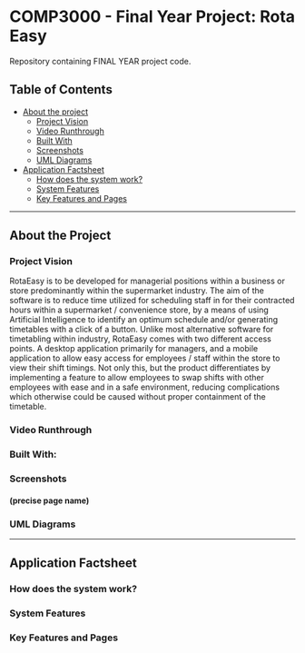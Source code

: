 # COMP3000 - Final Year Project:  Rota Easy
Repository containing FINAL YEAR project code.

## Table of Contents 
* [About the project](#about-the-project)
  * [Project Vision](#project-vision)
  * [Video Runthrough](#video-runthrough)
  * [Built With](#built-with)
  * [Screenshots](#screenshots)
  * [UML Diagrams](#uml-diagrams)
* [Application Factsheet](#application-factsheet)
  * [How does the system work?](#how-does-the-system-work?)
  * [System Features](#system-features)
  * [Key Features and Pages](#key-features-and-pages)

--- 
## About the Project 

### Project Vision 
<p>RotaEasy is to be developed for managerial positions within a business or store predominantly within the supermarket industry.  The aim of the software is to reduce time utilized for scheduling staff in for their contracted hours within a supermarket / convenience store, by a means of using Artificial Intelligence to identify an optimum schedule and/or generating timetables with a click of a button. Unlike most alternative software for timetabling within industry, RotaEasy comes with two different access points. A desktop application primarily for managers, and a mobile application to allow easy access for employees / staff within the store to view their shift timings. Not only this, but the product differentiates by implementing a feature to allow employees to swap shifts with other employees with ease and in a safe environment, reducing complications which otherwise could be caused without proper containment of the timetable.</p>

### Video Runthrough 

### Built With: 

### Screenshots 
#### (precise page name)

### UML Diagrams 

--- 
## Application Factsheet 

### How does the system work?

### System Features 

### Key Features and Pages 
